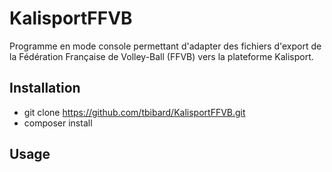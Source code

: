 # KalisportFFVB

Programme en mode console permettant d'adapter des fichiers d'export de la Fédération Française de Volley-Ball (FFVB) vers la plateforme Kalisport.

Installation
------------

* git clone https://github.com/tbibard/KalisportFFVB.git
* composer install

Usage
-----
